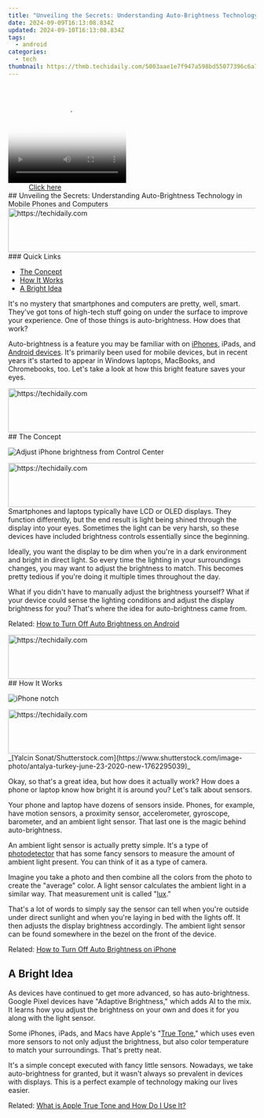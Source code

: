 ```yaml
---
title: "Unveiling the Secrets: Understanding Auto-Brightness Technology in Mobile Phones and Computers"
date: 2024-09-09T16:13:08.834Z
updated: 2024-09-10T16:13:08.834Z
tags:
  - android
categories:
  - tech
thumbnail: https://thmb.techidaily.com/5003aae1e7f947a598bd55077396c6a77042379632f2075c2e5462803d44d042.jpg
---
```


<!-- affiliate ads begin -->
<span id="1304647">
					<video width="240" height="200" style="cursor:pointer"
           poster="//a.impactradius-go.com/display-clicktoplayimage/1304647.png"
           onclick="if(!this.playClicked){this.play();this.setAttribute('controls',true);this.playClicked=true;}">
	   <source src="//a.impactradius-go.com/display-ad/15852-1304647">
	   <img src="//a.impactradius-go.com/display-clicktoplayimage/1304647.png" style="border: none; height: 100%; width: 100%; object-fit: contain">
	</video>
	<div style="width:150px;text-align:center"><a href="javascript:window.open(decodeURIComponent('https%3A%2F%2Fthefitville.pxf.io%2Fc%2F5597632%2F1304647%2F15852'), '_blank');void(0);">Click here</a></div>
</span>
<img height="0" width="0" src="https://imp.pxf.io/i/5597632/1304647/15852" style="position:absolute;visibility:hidden;" border="0" />
<!-- affiliate ads end -->
## Unveiling the Secrets: Understanding Auto-Brightness Technology in Mobile Phones and Computers

<!-- affiliate ads begin -->
<a href="https://ephamedtechinc.pxf.io/c/5597632/2137210/26400" target="_top" id="2137210">
  <img src="//a.impactradius-go.com/display-ad/26400-2137210" border="0" alt="https://techidaily.com" width="728" height="90"/>
</a>
<img height="0" width="0" src="https://ephamedtechinc.pxf.io/i/5597632/2137210/26400" style="position:absolute;visibility:hidden;" border="0" />
<!-- affiliate ads end -->
### Quick Links

* [The Concept](https://instagram-video-recordings.techidaily.com/updated-in-2024-duality-in-display-rotating-videos-on-instagram-one-click-at-a-time/)
* [How It Works](https://remote-screen-capture.techidaily.com/streamlining-remote-collaboration-master-skypes-screen-share-tools-for-2024/)
* [A Bright Idea](https://phone-solutions.techidaily.com/in-2024-thinking-about-changing-your-netflix-region-without-a-vpn-on-vivo-y100i-power-5g-drfone-by-drfone-virtual-android/)

 It's no mystery that smartphones and computers are pretty, well, smart. They've got tons of high-tech stuff going on under the surface to improve your experience. One of those things is auto-brightness. How does that work?

 Auto-brightness is a feature you may be familiar with on [iPhones](https://some-skills.techidaily.com/2024-approved-top-download-sites-showcasing-exquisite-text-effects/), iPads, and [Android devices](https://screen-capture.techidaily.com/new-audio-gear-reviews-and-ratings-for-2024/). It's primarily been used for mobile devices, but in recent years it's started to appear in Windows laptops, MacBooks, and Chromebooks, too. Let's take a look at how this bright feature saves your eyes.

<!-- affiliate ads begin -->
<a href="https://ephamedtechinc.pxf.io/c/5597632/2130533/26400" target="_top" id="2130533">
  <img src="//a.impactradius-go.com/display-ad/26400-2130533" border="0" alt="https://techidaily.com" width="728" height="90"/>
</a>
<img height="0" width="0" src="https://ephamedtechinc.pxf.io/i/5597632/2130533/26400" style="position:absolute;visibility:hidden;" border="0" />
<!-- affiliate ads end -->
##  The Concept

![Adjust iPhone brightness from Control Center](https://static1.howtogeekimages.com/wordpress/wp-content/uploads/2021/05/brightness-bar-control-centre-iphone.png) 

<!-- affiliate ads begin -->
<a href="https://appsumo.8odi.net/c/5597632/2118322/7443" target="_top" id="2118322">
  <img src="//a.impactradius-go.com/display-ad/7443-2118322" border="0" alt="https://techidaily.com" width="728" height="90"/>
</a>
<img height="0" width="0" src="https://appsumo.8odi.net/i/5597632/2118322/7443" style="position:absolute;visibility:hidden;" border="0" />
<!-- affiliate ads end -->
 Smartphones and laptops typically have LCD or OLED displays. They function differently, but the end result is light being shined through the display into your eyes. Sometimes the light can be very harsh, so these devices have included brightness controls essentially since the beginning.

 Ideally, you want the display to be dim when you're in a dark environment and bright in direct light. So every time the lighting in your surroundings changes, you may want to adjust the brightness to match. This becomes pretty tedious if you're doing it multiple times throughout the day.

 What if you didn't have to manually adjust the brightness yourself? What if your device could sense the lighting conditions and adjust the display brightness for you? That's where the idea for auto-brightness came from.

Related: [How to Turn Off Auto Brightness on Android](https://screen-capture.techidaily.com/new-audio-gear-reviews-and-ratings-for-2024/) 

<!-- affiliate ads begin -->
<a href="https://ephamedtechinc.pxf.io/c/5597632/2136624/26400" target="_top" id="2136624">
  <img src="//a.impactradius-go.com/display-ad/26400-2136624" border="0" alt="https://techidaily.com" width="728" height="90"/>
</a>
<img height="0" width="0" src="https://ephamedtechinc.pxf.io/i/5597632/2136624/26400" style="position:absolute;visibility:hidden;" border="0" />
<!-- affiliate ads end -->
##  How It Works

![iPhone notch](https://static1.howtogeekimages.com/wordpress/wp-content/uploads/2021/12/iPhone-notch.jpg) 

<!-- affiliate ads begin -->
<a href="https://appsumo.8odi.net/c/5597632/2123750/7443" target="_top" id="2123750">
  <img src="//a.impactradius-go.com/display-ad/7443-2123750" border="0" alt="https://techidaily.com" width="728" height="90"/>
</a>
<img height="0" width="0" src="https://appsumo.8odi.net/i/5597632/2123750/7443" style="position:absolute;visibility:hidden;" border="0" />
<!-- affiliate ads end -->
_[Yalcin Sonat/Shutterstock.com](https://www.shutterstock.com/image-photo/antalya-turkey-june-23-2020-new-1762295039)_

 Okay, so that's a great idea, but how does it actually work? How does a phone or laptop know how bright it is around you? Let's talk about sensors.

 Your phone and laptop have dozens of sensors inside. Phones, for example, have motion sensors, a proximity sensor, accelerometer, gyroscope, barometer, and an ambient light sensor. That last one is the magic behind auto-brightness.

 An ambient light sensor is actually pretty simple. It's a type of [photodetector](https://en.wikipedia.org/wiki/Photodetector) that has some fancy sensors to measure the amount of ambient light present. You can think of it as a type of camera.

 Imagine you take a photo and then combine all the colors from the photo to create the "average" color. A light sensor calculates the ambient light in a similar way. That measurement unit is called "[lux](https://en.wikipedia.org/wiki/Lux)."

 That's a lot of words to simply say the sensor can tell when you're outside under direct sunlight and when you're laying in bed with the lights off. It then adjusts the display brightness accordingly. The ambient light sensor can be found somewhere in the bezel on the front of the device.

Related: [How to Turn Off Auto Brightness on iPhone](https://some-skills.techidaily.com/2024-approved-top-download-sites-showcasing-exquisite-text-effects/) 

##  A Bright Idea

 As devices have continued to get more advanced, so has auto-brightness. Google Pixel devices have "Adaptive Brightness," which adds AI to the mix. It learns how you adjust the brightness on your own and does it for you along with the light sensor.

 Some iPhones, iPads, and Macs have Apple's "[True Tone](https://some-techniques.techidaily.com/2024-approved-how-to-elevate-your-iphone-photography-dive-into-hdr/)," which uses even more sensors to not only adjust the brightness, but also color temperature to match your surroundings. That's pretty neat.

 It's a simple concept executed with fancy little sensors. Nowadays, we take auto-brightness for granted, but it wasn't always so prevalent in devices with displays. This is a perfect example of technology making our lives easier.

Related: [What is Apple True Tone and How Do I Use It?](https://some-techniques.techidaily.com/2024-approved-how-to-elevate-your-iphone-photography-dive-into-hdr/)

<ins class="adsbygoogle"
     style="display:block"
     data-ad-format="autorelaxed"
     data-ad-client="ca-pub-7571918770474297"
     data-ad-slot="1223367746"></ins>



<ins class="adsbygoogle"
     style="display:block"
     data-ad-client="ca-pub-7571918770474297"
     data-ad-slot="8358498916"
     data-ad-format="auto"
     data-full-width-responsive="true"></ins>



